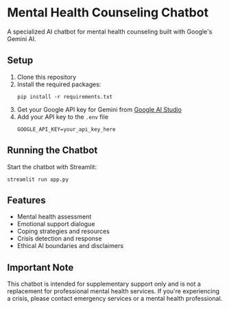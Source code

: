 # Mental Health Counseling Chatbot

A specialized AI chatbot for mental health counseling built with Google's Gemini AI.

## Setup

1. Clone this repository
2. Install the required packages:
   ```
   pip install -r requirements.txt
   ```
3. Get your Google API key for Gemini from [Google AI Studio](https://makersuite.google.com/app/apikey)
4. Add your API key to the `.env` file
   ```
   GOOGLE_API_KEY=your_api_key_here
   ```

## Running the Chatbot

Start the chatbot with Streamlit:
```
streamlit run app.py
```

## Features

- Mental health assessment
- Emotional support dialogue
- Coping strategies and resources
- Crisis detection and response
- Ethical AI boundaries and disclaimers

## Important Note

This chatbot is intended for supplementary support only and is not a replacement for professional mental health services. If you're experiencing a crisis, please contact emergency services or a mental health professional. 